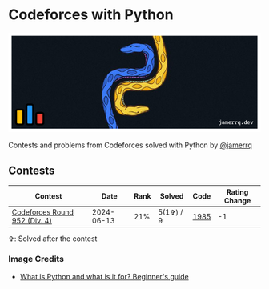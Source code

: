 # Codeforces with Python

![pypy](lib/banner.png)

Contests and problems from Codeforces solved with Python by [@jamerrq](https://jamerrq.dev)

## Contests

| Contest | Date | Rank | Solved | Code | Rating Change |
|---------|------|------|--------|--------|---------------|
| [Codeforces Round 952 (Div. 4)](https://codeforces.com/contest/1985) | 2024-06-13 | 21% | 5(1✞) / 9 | [1985](src/1985/) | -1 |

✞: Solved after the contest

### Image Credits

- [What is Python and what is it for? Beginner's guide](https://classpert.com/blog/what-is-python)

